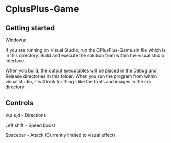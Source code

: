 # CplusPlus-Game

## Getting started
Windows:

If you are running on Visual Studio, run the CPlusPlus-Game.sln file which is in this directory.
Build and execute the solution from within the visual studio interface

When you build, the output executables will be placed in the Debug and Release directories in this folder.
When you run the program from within visual studio, it will look for things like the fonts and images in the src directory.

## Controls
w,a,s,d - Directions

Left shift - Speed boost

Spacebar - Attack (Currently limited to visual effect)

